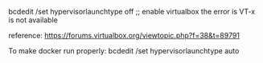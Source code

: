 bcdedit /set hypervisorlaunchtype off ;; enable virtualbox the error is VT-x is not available

reference: https://forums.virtualbox.org/viewtopic.php?f=38&t=89791

To make docker run properly:
bcdedit /set hypervisorlaunchtype auto
